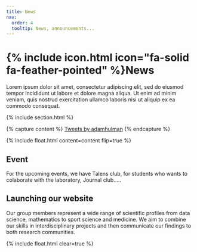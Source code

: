 ```yaml
---
title: News
nav:
  order: 4
  tooltip: News, announcements...
---
```


# {% include icon.html icon="fa-solid fa-feather-pointed" %}News

Lorem ipsum dolor sit amet, consectetur adipiscing elit, sed do eiusmod tempor incididunt ut labore et dolore magna aliqua.
Ut enim ad minim veniam, quis nostrud exercitation ullamco laboris nisi ut aliquip ex ea commodo consequat. 

{% include section.html %}

{% capture content %}
  <a class="twitter-timeline" data-width="350" href="https://twitter.com/adamhulman?ref_src=twsrc%5Etfw">Tweets by adamhulman</a> <script async src="https://platform.twitter.com/widgets.js" charset="utf-8"></script>
{% endcapture %}

{%
  include float.html
  content=content
  flip=true
%}

## Event

For the upcoming events, we have Talens club, for students who wants to colaborate with the laboratory, Journal club.....

## Launching our website

Our group members represent a wide range of scientific profiles from data science, mathematics to sport science and medicine. We aim to combine our skills in interdisciplinary projects and then communicate our findings to both research communities.


{% include float.html clear=true %}
